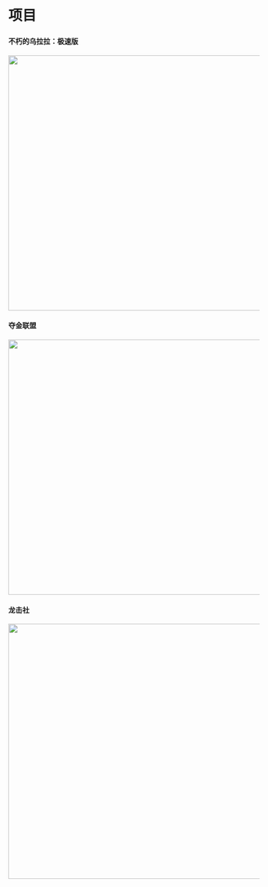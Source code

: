 # 项目

###

#### 不朽的乌拉拉：极速版

<!-- <p align="center"> <img src="https://xm-sofunny.oss-cn-shanghai.aliyuncs.com/projects/litewll.gif" width="512"/></p> -->
<p align="center"> <img src="./videos/projects/litewll.gif?raw=true" width="512"/></p>

#### 夺金联盟

<p align="center"> <img src="./videos/projects/tpsmoba.gif?raw=true" width="512"/></p>


#### 龙击社

<p align="center"> <img src="./videos/projects/ljs.gif?raw=true" width="512"/></p>



